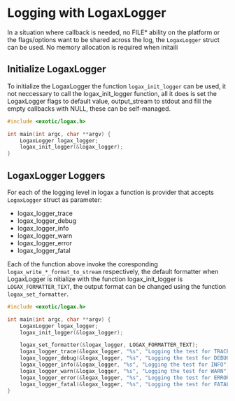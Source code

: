 
# Logging with LogaxLogger

In a situation where callback is needed, no FILE* ability on the platform or the flags/options want to be shared across the log, the `LogaxLogger` struct can be used. No memory allocation is required when initaili

## Initialize LogaxLogger

To initialize the LogaxLogger the function `logax_init_logger` can be used, it not neccessary to call the logax_init_logger function, all it does is set the LogaxLogger flags to default value, output_stream to stdout and fill the empty callbacks with NULL, these can be self-managed.

```c
#include <exotic/logax.h>

int main(int argc, char **argv) {
	LogaxLogger logax_logger;
	logax_init_logger(&logax_logger);
}
```

## LogaxLogger Loggers

For each of the logging level in logax a function is provider that accepts `LogaxLogger` struct as parameter:

- logax_logger_trace
- logax_logger_debug
- logax_logger_info
- logax_logger_warn
- logax_logger_error
- logax_logger_fatal

Each of the function above invoke the coresponding `logax_write_*_format_to_stream` respectively, the default formatter when LogaxLogger is nitialize with the function logax_init_logger is `LOGAX_FORMATTER_TEXT`, the output format can be changed using the function `logax_set_formatter`.

```c
#include <exotic/logax.h>

int main(int argc, char **argv) {
	LogaxLogger logax_logger;
	logax_init_logger(&logax_logger);

	logax_set_formatter(&logax_logger, LOGAX_FORMATTER_TEXT);
	logax_logger_trace(&logax_logger, "%s", "Logging the test for TRACE");
	logax_logger_debug(&logax_logger, "%s", "Logging the test for DEBUG");
	logax_logger_info(&logax_logger, "%s", "Logging the test for INFO");
	logax_logger_warn(&logax_logger, "%s", "Logging the test for WARN");
	logax_logger_error(&logax_logger, "%s", "Logging the test for ERROR");
	logax_logger_fatal(&logax_logger, "%s", "Logging the test for FATAL");
}
```

